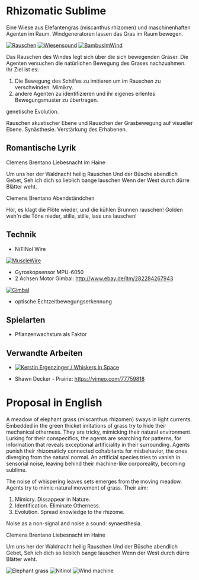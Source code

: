 # Rhizomatic Sublime

Eine Wiese aus Elefantengras (miscanthus rhizomen) und maschinenhaften Agenten im Raum.
Windgeneratoren lassen das Gras im Raum bewegen.

[![Rauschen](http://img.youtube.com/vi/_D6Zi9OlUVM/maxresdefault.jpg)](http://www.youtube.com/watch?v=_D6Zi9OlUVM)
[![Wiesensound](http://img.youtube.com/vi/2F16FjGLiO0/maxresdefault.jpg)](http://www.youtube.com/watch?v=2F16FjGLiO0)
[![BambusImWind](http://img.youtube.com/vi/X_K-7AV-tl4/0.jpg)](http://www.youtube.com/watch?v=X_K-7AV-tl4)

Das Rauschen des Windes legt sich über die sich bewegenden Gräser.
Die Agenten versuchen die natürlichen Bewegung des Grases nachzuahmen.
Ihr Ziel ist es:

1. Die Bewegung des Schilfes zu imitieren um im Rauschen zu verschwinden. Mimikry.
2. andere Agenten zu identifizieren und ihr eigenes erlentes Bewegungsmuster zu übertragen.

genetische Evolution.

Rauschen akustischer Ebene und Rauschen der Grasbewegung auf visueller Ebene.
Synästhesie.
Verstärkung des Erhabenen.

## Romantische Lyrik

Clemens Brentano
Liebesnacht im Haine 

Um uns her der Waldnacht heilig Rauschen 
Und der Büsche abendlich Gebet, 
Seh ich dich so lieblich bange lauschen 
Wenn der West durch dürre Blätter weht.

Clemens Brentano
Abendständchen 

Hör, es klagt die Flöte wieder,
und die kühlen Brunnen rauschen!
Golden weh'n die Töne nieder,
stille, stille, lass uns lauschen!

## Technik

* NiTiNol Wire

[![MuscleWire](http://img.youtube.com/vi/N188-MJZrzo/0.jpg)](http://www.youtube.com/watch?v=N188-MJZrzo)

* Gyroskopsensor MPU-6050
* 2 Achsen Motor Gimbal: http://www.ebay.de/itm/282284267943

 [![Gimbal](http://img.youtube.com/vi/7Q9bNwmFeeU/0.jpg)](http://www.youtube.com/watch?v=7Q9bNwmFeeU)

* optische Echtzeitbewegungserkennung 

## Spielarten

* Pflanzenwachstum als Faktor

## Verwandte Arbeiten

* [![Kerstin Ergenzinger / Whiskers in Space](http://www.nodegree.de/works/whiskers/pics-whiskers/WhiskersSt.Peter03_8.jpg)](http://www.nodegree.de/works/whiskers/inspace-video.html)

* Shawn Decker - Prairie: https://vimeo.com/77759818

# Proposal in English

A meadow of elephant grass (miscanthus rhizomen) sways in light currents.
Embedded in the green thicket imitations of grass try to hide their mechanical otherness.
They are tricky, mimicking their natural environment.
Lurking for their conspecifics, the agents are searching for patterns, for information that reveals exceptional artificiality in their surrounding.
Agents punish their rhizomaticly connected cohabitants for misbehavior, the ones diverging from the natural normal.
An artificial species tries to vanish in sensorial noise, leaving behind their machine-like corporeality, becoming sublime.

The noise of whispering leaves sets emerges from the moving meadow.
Agents try to mimic natural movement of grass.
Their aim:
1. Mimicry. Dissappear in Nature.
2. Identification. Eliminate Otherness.
3. Evolution. Spread knowledge to the rhizome.

Noise as a non-signal and noise a sound: synaesthesia.

Clemens Brentano
Liebesnacht im Haine 

Um uns her der Waldnacht heilig Rauschen 
Und der Büsche abendlich Gebet, 
Seh ich dich so lieblich bange lauschen 
Wenn der West durch dürre Blätter weht.

![Elephant grass](https://wrightouttanowhere.files.wordpress.com/2014/04/dsc02043.jpg)
![Nitinol](https://farm9.staticflickr.com/8005/7500411546_f5892b9f0c_b.jpg)
![Wind machine](https://www.bresser.de/out/pictures/master/product/1/1ddd54ab622a29ac4930d067225a9793_ventilator_m.jpg)
